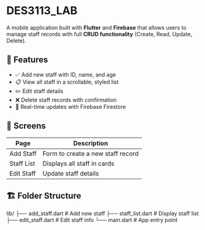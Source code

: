 # DES3113_LAB
A mobile application built with **Flutter** and **Firebase** that allows users to manage staff records with full **CRUD functionality** (Create, Read, Update, Delete).

## 🚀 Features

- ✅ Add new staff with ID, name, and age
- 📋 View all staff in a scrollable, styled list
- ✏️ Edit staff details
- ❌ Delete staff records with confirmation
- 🔄 Real-time updates with Firebase Firestore

## 📱 Screens

| Page         | Description                      |
|--------------|----------------------------------|
| Add Staff    | Form to create a new staff record |
| Staff List   | Displays all staff in cards       |
| Edit Staff   | Update staff details              |

## 🏗️ Folder Structure

lib/
├── add_staff.dart # Add new staff
├── staff_list.dart # Display staff list
├── edit_staff.dart # Edit staff info
└── main.dart # App entry point

